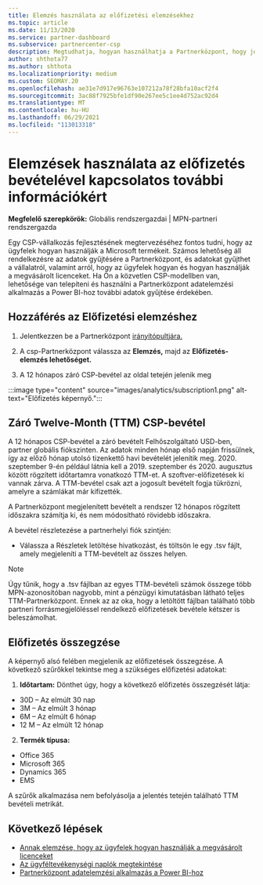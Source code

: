 ```yaml
---
title: Elemzés használata az előfizetési elemzésekhez
ms.topic: article
ms.date: 11/13/2020
ms.service: partner-dashboard
ms.subservice: partnercenter-csp
description: Megtudhatja, hogyan használhatja a Partnerközpont, hogy jobban megértse vállalkozását, és hogy az ügyfelek hogyan használják a megvásárolt licenceket.
author: shthota77
ms.author: shthota
ms.localizationpriority: medium
ms.custom: SEOMAY.20
ms.openlocfilehash: ae31e7d917e96763e107212a78f28bfa10acf2f4
ms.sourcegitcommit: 3ac88f7925bfe1df90e267ee5c1ee4d752ac92d4
ms.translationtype: MT
ms.contentlocale: hu-HU
ms.lasthandoff: 06/29/2021
ms.locfileid: "113013318"
---
```

# <a name="use-analytics-to-learn-more-about-subscription-revenue"></a>Elemzések használata az előfizetés bevételével kapcsolatos további információkért

**Megfelelő szerepkörök:** Globális rendszergazdai | MPN-partneri rendszergazda

Egy CSP-vállalkozás fejlesztésének megtervezéséhez fontos tudni, hogy az ügyfelek hogyan használják a Microsoft termékeit. Számos lehetőség áll rendelkezésre az adatok gyűjtésére a Partnerközpont, és adatokat gyűjthet a vállalatról, valamint arról, hogy az ügyfelek hogyan és hogyan használják a megvásárolt licenceket. Ha Ön a közvetlen CSP-modellben van, lehetősége van telepíteni és használni a Partnerközpont adatelemzési alkalmazás a Power BI-hoz további adatok gyűjtése érdekében.

## <a name="access-to-the-subscription-analytics"></a>Hozzáférés az Előfizetési elemzéshez

1. Jelentkezzen be a Partnerközpont [irányítópultjára.](https://partner.microsoft.com/dashboard/home)
1. A csp-Partnerközpont válassza az **Elemzés,** majd az **Előfizetés-elemzés lehetőséget.**

1. A 12 hónapos záró CSP-bevétel az oldal tetején jelenik meg

:::image type="content" source="images/analytics/subscription1.png" alt-text="Előfizetés képernyő.":::

## <a name="trailing-twelve-month-ttm-csp-revenue"></a>Záró Twelve-Month (TTM) CSP-bevétel

A 12 hónapos CSP-bevétel a záró bevételt Felhőszolgáltató USD-ben, partner globális fiókszinten. Az adatok minden hónap első napján frissülnek, így az előző hónap utolsó tizenkettő havi bevételét jelenítik meg. 2020. szeptember 9-én például látnia kell a 2019. szeptember és 2020. augusztus között rögzített időtartamra vonatkozó TTM-et. A szoftver-előfizetések ki vannak zárva. A TTM-bevétel csak azt a jogosult bevételt fogja tükrözni, amelyre a számlákat már kifizették. 

A Partnerközpont megjelenített bevételt a rendszer 12 hónapos rögzített időszakra számítja ki, és nem módosítható rövidebb időszakra.

A bevétel részletezése a partnerhelyi fiók szintjén:

- Válassza a Részletek letöltése hivatkozást, és töltsön le egy .tsv fájlt, amely megjeleníti a TTM-bevételt az összes helyen.

>[!NOTE] 
>Úgy tűnik, hogy a .tsv fájlban az egyes TTM-bevételi számok összege több MPN-azonosítóban nagyobb, mint a pénzügyi kimutatásban látható teljes TTM-Partnerközpont. Ennek az az oka, hogy a letöltött fájlban található több partneri forrásmegjelöléssel rendelkező előfizetések bevétele kétszer is beleszámolhat.

## <a name="subscription-summary"></a>Előfizetés összegzése

A képernyő alsó felében megjelenik az előfizetések összegzése. A következő szűrőkkel tekintse meg a szükséges előfizetési adatokat:  

1. **Időtartam:** Dönthet úgy, hogy a következő előfizetés összegzését látja: 

- 30D – Az elmúlt 30 nap
- 3M – Az elmúlt 3 hónap
- 6M – Az elmúlt 6 hónap
- 12 M – Az elmúlt 12 hónap

2. **Termék típusa:**
 
- Office 365
- Microsoft 365
- Dynamics 365
- EMS

A szűrők alkalmazása nem befolyásolja a jelentés tetején található TTM bevételi metrikát.


 
## <a name="next-steps"></a>Következő lépések

- [Annak elemzése, hogy az ügyfelek hogyan használják a megvásárolt licenceket](increasing-adoption-and-satisfaction.md)  
- [Az ügyféltevékenységi naplók megtekintése](activity-logs.md)
- [Partnerközpont adatelemzési alkalmazás a Power BI-hoz](power-bi-app-for-direct-partners.md)






